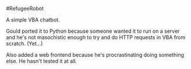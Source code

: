 #RefugeeRobot

A simple VBA chatbot.

Gould ported it to Python because someone wanted it to run on a server and he's not masochistic enough to try and do HTTP requests in VBA from scratch. (Yet...)

Also added a web frontend because he's procrastinating doing something else. He hasn't tested it at all.
